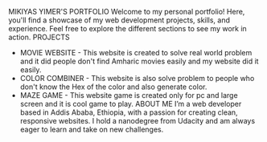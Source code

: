 MIKIYAS YIMER'S PORTFOLIO
Welcome to my personal portfolio! Here, you'll find a showcase of my web development projects, skills, and experience. Feel free to explore the different sections to see my work in action.
PROJECTS 
* MOVIE WEBSITE - This website is created to solve real world problem and it did people don't find Amharic movies easily and my website did it easily.
* COLOR COMBINER - This website is also solve problem to people who don't know the Hex of the color and also generate color.
* MAZE GAME - This website game is created only for pc and large screen and it is cool game to play.
ABOUT ME
I’m a web developer based in Addis Ababa, Ethiopia, with a passion for creating clean, responsive websites. I hold a nanodegree from Udacity and am always eager to learn and take on new challenges.
